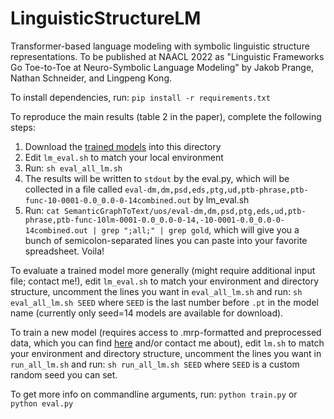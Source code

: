 # LinguisticStructureLM
Transformer-based language modeling with symbolic linguistic structure representations. To be published at NAACL 2022 as "Linguistic Frameworks Go Toe-to-Toe at Neuro-Symbolic Language Modeling" by Jakob Prange, Nathan Schneider, and Lingpeng Kong.

To install dependencies, run:
`pip install -r requirements.txt`

To reproduce the main results (table 2 in the paper), complete the following steps:
1. Download the [trained models](https://drive.google.com/drive/folders/1U1uvIgkVLS-kBrkRPPGE7iywpY7W9Yx_?usp=sharing) into this directory
2. Edit `lm_eval.sh` to match your local environment
3. Run: `sh eval_all_lm.sh`
4. The results will be written to `stdout` by the eval.py, which will be collected in a file called `eval-dm,dm,psd,eds,ptg,ud,ptb-phrase,ptb-func-10-0001-0.0_0.0-0-14combined.out` by lm_eval.sh
5. Run: `cat SemanticGraphToText/uos/eval-dm,dm,psd,ptg,eds,ud,ptb-phrase,ptb-func-10lm-0001-0.0_0.0-0-14,-10-0001-0.0_0.0-0-14combined.out | grep ";all;" | grep gold`, which will give you a bunch of semicolon-separated lines you can paste into your favorite spreadsheet. Voila!

To evaluate a trained model more generally (might require additional input file; contact me!), edit `lm_eval.sh` to match your environment and directory structure, uncomment the lines you want in `eval_all_lm.sh` and run:
`sh eval_all_lm.sh SEED` where `SEED` is the last number before `.pt` in the model name (currently only seed=14 models are available for download).

To train a new model (requires access to .mrp-formatted and preprocessed data, which you can find [here](http://mrp.nlpl.eu/2020/index.php) and/or contact me about), edit `lm.sh` to match your environment and directory structure, uncomment the lines you want in `run_all_lm.sh` and run:
`sh run_all_lm.sh SEED` where `SEED` is a custom random seed you can set.

To get more info on commandline arguments, run:
`python train.py` or `python eval.py`
 
